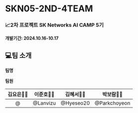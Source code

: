 # SKN05-2ND-4TEAM

### 📈2차 프로젝트 SK Networks AI CAMP 5기<br>
 **개발기간: 2024.10.16-10.17**

   ## 💻팀 소개
**팀명**


**팀원**

|  **김요은👩‍💻** |  **이준호👨‍💻** |  **김혜서👩‍💻** |  **박보람👩‍💻** |
|:---------:|:---------:|:---------:|:-----------:|
| @ | @Lanvizu | @Hyeseo20 |  @Parkchoyeon |
